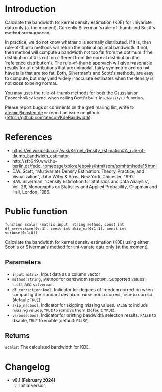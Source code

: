 # Introduction

Calculate the bandwidth for kernel density estimation (KDE) for univariate data only (at the moment). Currently Silverman's rule-of-thumb and Scott's method are supported.

In practice, we do not know whether `X` is normally distributed. If it is, then
rule-of-thumb methods will return the optimal optimal bandwidth. If not, then method will compute a bandwidth not too far from the optimum if the distribution of `X` is not too different from the normal distribution (the 'reference distribution'). The rule-of-thumb approach will give reasonable results for all distributions that are unimodal, fairly symmetric and do not have tails that are too fat. Both, Silverman's and Scott's methods, are easy to compute, but may yield widely inaccurate estimates when the density is not close to being normal.

You may uses the rule-of-thumb methods for both the Gaussian or Epanechnikov
kernel when calling Gretl's built-in `kdensity()` function.

Please report bugs or comments on the gretl mailing list, write to
atecon@posteo.de or report an issue on github
(https://github.com/atecon/KdeBandwidth).


# References

- https://en.wikipedia.org/wiki/Kernel_density_estimation#A_rule-of-thumb_bandwidth_estimator
- http://sfb649.wiwi.hu-berlin.de/fedc_homepage/xplore/ebooks/html/spm/spmhtmlnode15.html
- D.W. Scott, “Multivariate Density Estimation: Theory, Practice, and Visualization”, John Wiley & Sons, New York, Chicester, 1992.
- B.W. Silverman, “Density Estimation for Statistics and Data Analysis”, Vol. 26, Monographs on Statistics and Applied Probability, Chapman and Hall, London, 1986.

# Public function

```
function scalar (matrix input, string method, const int df_correction[0::1], const int skip_na[0:1:1], const int verbose[0:1:0])
```

Calculate the bandwidth for kernel density estimation (KDE) using either Scott's or Silverman's method for uni-variate data only (at the moment).


## Parameters

- `input`: `matrix`, Input data as a column vector
- `method`: `string`, Method for bandwidth selection. Supported values: `scott` and `silverman`.
- `df_correction`: `bool`, Indicator for degrees of freedom correction when computing the standard deviation. `FALSE` not to correct, `TRUE` to correct (default: `TRUE`).
- `skip_na`: `bool`, Indicator for skipping missing values. `FALSE` to include missing values, `TRUE` to remove them (default: `TRUE`).
- `verbose`: `bool`, Indicator for printing bandwidth selection results. `FALSE` to disable, `TRUE` to enable (default: `FALSE`).

## Returns

`scalar`: The calculated bandwidth for KDE.


# Changelog

* **v0.1 (February 2024)**
    * Initial version
